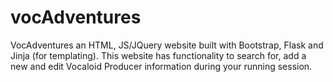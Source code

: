 # vocAdventures

VocAdventures an HTML, JS/JQuery website built with Bootstrap, Flask and Jinja (for templating).
This website has functionality to search for, add a new and edit Vocaloid Producer information during your running session.
